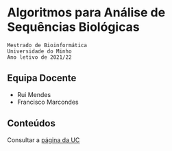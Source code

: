 # Algoritmos para Análise de Sequências Biológicas

```
Mestrado de Bioinformática
Universidade do Minho
Ano letivo de 2021/22
```

## Equipa Docente

- Rui Mendes
- Francisco Marcondes
## Conteúdos
Consultar a [página da UC](http://aasb2122.github.io)

<!--
**aasb2122/aasb2122** is a ✨ _special_ ✨ repository because its `README.md` (this file) appears on your GitHub profile.

Here are some ideas to get you started:

- 🔭 I’m currently working on ...
- 🌱 I’m currently learning ...
- 👯 I’m looking to collaborate on ...
- 🤔 I’m looking for help with ...
- 💬 Ask me about ...
- 📫 How to reach me: ...
- 😄 Pronouns: ...
- ⚡ Fun fact: ...
-->
